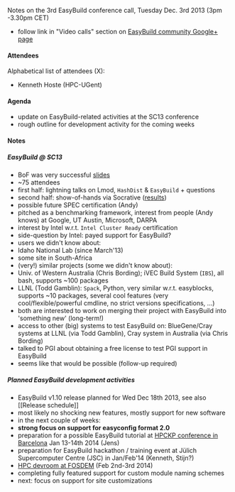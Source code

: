 Notes on the 3rd EasyBuild conference call, Tuesday Dec. 3rd 2013 (3pm -3.30pm CET)

 * follow link in "Video calls" section on [EasyBuild community Google+ page](https://plus.google.com/communities/103632287931200436158)

#### Attendees

Alphabetical list of attendees (X):

* Kenneth Hoste (HPC-UGent)

#### Agenda

* update on EasyBuild-related activities at the SC13 conference
* rough outline for development activity for the coming weeks

#### Notes

##### EasyBuild @ SC13

* BoF was very successful [slides](https://github.com/hpcugent/easybuild/wiki/SC13-BoF-session)
 * ~75 attendees
 * first half: lightning talks on Lmod, `HashDist` & `EasyBuild` + questions
 * second half: show-of-hands via Socrative ([results](http://hpcugent.github.io/easybuild/files/SC13_BoF_show-of-hands-results.pdf))
* possible future SPEC certification (Andy)
* pitched as a benchmarking framework, interest from people (Andy knows) at Google, UT Austin, Microsoft, DARPA
* interest by Intel w.r.t. `Intel Cluster Ready` certification
 * side-question by Intel: payed support for EasyBuild?
* users we didn't know about:
 * Idaho National Lab (since March'13)
 * some site in South-Africa
* (very!) similar projects (some we didn't know about):
 * Univ. of Western Australia (Chris Bording); iVEC Build System (`IBS`), all bash, supports ~100 packages
 * LLNL (Todd Gamblin): `Spack`, Python, very similar w.r.t. easyblocks, supports ~10 packages, several cool features (very cool/flexible/powerful cmdline, no strict versions specifications, ...)
 * both are interested to work on merging their project with EasyBuild into 'something new' (long-term!)
 * access to other (big) systems to test EasyBuild on: BlueGene/Cray systems at LLNL (via Todd Gamblin), Cray system in Australia (via Chris Bording)
* talked to PGI about obtaining a free license to test PGI support in EasyBuild
 * seems like that would be possible (follow-up required)

##### Planned EasyBuild development activities

* EasyBuild v1.10 release planned for Wed Dec 18th 2013, see also [[Release schedule]]
 * most likely no shocking new features, mostly support for new software
* in the next couple of weeks:
 * **strong focus on support for easyconfig format 2.0**
 * preparation for a possible EasyBuild tutorial at [HPCKP conference in Barcelona](http://hpckp.org/index.php/anual-meeting/hpckp14) Jan 13-14th 2014  (Jens)
 * preparation for EasyBuild hackathon / training event at Jülich Supercomputer Centre (JSC) in Jan/Feb'14 (Kenneth, Stijn?)
 * [HPC devroom at FOSDEM](hpcugent.github.io/easybuild/fosdem14.html) (Feb 2nd-3rd 2014)
 * completing fully featured support for custom module naming schemes
 * next: focus on support for site customizations
